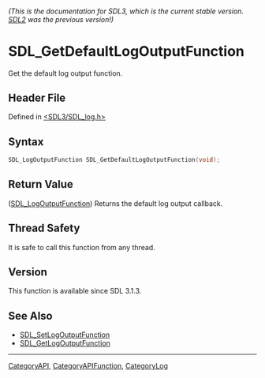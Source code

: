 ###### (This is the documentation for SDL3, which is the current stable version. [SDL2](https://wiki.libsdl.org/SDL2/) was the previous version!)
# SDL_GetDefaultLogOutputFunction

Get the default log output function.

## Header File

Defined in [<SDL3/SDL_log.h>](https://github.com/libsdl-org/SDL/blob/main/include/SDL3/SDL_log.h)

## Syntax

```c
SDL_LogOutputFunction SDL_GetDefaultLogOutputFunction(void);
```

## Return Value

([SDL_LogOutputFunction](SDL_LogOutputFunction)) Returns the default log
output callback.

## Thread Safety

It is safe to call this function from any thread.

## Version

This function is available since SDL 3.1.3.

## See Also

- [SDL_SetLogOutputFunction](SDL_SetLogOutputFunction)
- [SDL_GetLogOutputFunction](SDL_GetLogOutputFunction)

----
[CategoryAPI](CategoryAPI), [CategoryAPIFunction](CategoryAPIFunction), [CategoryLog](CategoryLog)


